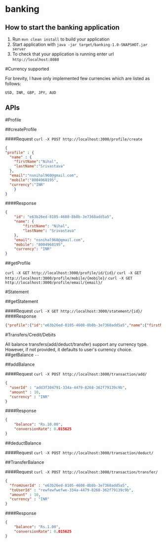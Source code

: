 # banking

How to start the banking application
---

1. Run `mvn clean install` to build your application
1. Start application with `java -jar target/banking-1.0-SNAPSHOT.jar server`
1. To check that your application is running enter url `http://localhost:8080`

#Currency supported

For brevity, I have only implemented few currencies which are listed as follows:

``USD, INR, GBP, JPY, AUD``

APIs
---

#Profile

##createProfile

####Request
``
curl -X POST http://localhost:3000/profile/create
``
```json
{
"profile" : {
  "name" : {
    "firstName":"Nihal",
    "lastName":"Srivastava"
  },
  "email":"nsnihal960@gmail.com",
  "mobile":"8004968195",
  "currency":"INR"
	}
}
```

####Response
```json
{
    "id": "e63b26ed-8105-4608-8b8b-3e7368add5a5",
    "name": {
        "firstName": "Nihal",
        "lastName": "Srivastava"
    },
    "email": "nsnihal960@gmail.com",
    "mobile": "8004968195",
    "currency": "INR"
}
```


##getProfile

``curl -X GET http://localhost:3000/profile/id/{id}/``
``curl -X GET http://localhost:3000/profile/mobile/{mobile}/``
``curl -X GET http://localhost:3000/profile/email/{email}/``

#Statement

##getStatement

####Request
``curl -X GET http://localhost:3000/statement/{id}/``
####Response
```json
{"profile":{"id":"e63b26ed-8105-4608-8b8b-3e7368add5a5","name":{"firstName":"Nihal","lastName":"Srivastava"},"email":"nsnihal960@gmail.com","mobile":"8004968195","currency":"INR"},"balance":{"balance":"Rs.0.50","conversionRate":0.015625},"transactions":[{"id":"80a1a226-4d84-490c-8c87-c3768735553b","from":null,"to":"e63b26ed-8105-4608-8b8b-3e7368add5a5","date":1534939169839,"amount":"Rs.10.00","conversionRate":0.015625,"transactionType":"CREDIT","totalBalance":0.15625},{"id":"afbd458a-45c8-4ade-a14c-d761bbdec792","from":"e63b26ed-8105-4608-8b8b-3e7368add5a5","to":null,"date":1534939358091,"amount":"Rs.8.50","conversionRate":0.015625,"transactionType":"DEBIT","totalBalance":0.0234375},{"id":"0eca91ef-fc4a-41c0-b186-6df06c366eff","from":"e63b26ed-8105-4608-8b8b-3e7368add5a5","to":"2c7723e6-0ef7-4b7e-933e-24b240d2d72a","date":1534939502636,"amount":"Rs.1.00","conversionRate":0.015625,"transactionType":"DEBIT","totalBalance":0.0078125}],"generationData":1534939571230}
```

#Transfers/Credit/Debits

All balance transfers(add/deduct/transfer) support any currency type. However, if not provided, it defaults to user's currency choice.
##getBalance
``--``

##addBalance

####Request
``curl -X POST http://localhost:3000/transaction/add/``
```json
{
  "userId" : "add3f304791-334a-4479-8268-362f79139c9b",
  "amount" : 10,
  "currency" : "INR"
}
```
####Response
```json
{
    "balance": "Rs.10.00",
    "conversionRate": 0.015625
}
```


##deductBalance

####Request
``curl -X POST http://localhost:3000/transaction/deduct/``


##TransferBalance

####Request
``curl -X POST http://localhost:3000/transaction/transfer/``
```json
{
  "fromUserId" : "e63b26ed-8105-4608-8b8b-3e7368add5a5",
  "toUserId" : "rewfewfwefwe-334a-4479-8268-362f79139c9b",
  "amount" : 10,
  "currency" : "INR"
}
```
####Response
```json
{
    "balance": "Rs.1.00",
    "conversionRate": 0.015625
}
```



